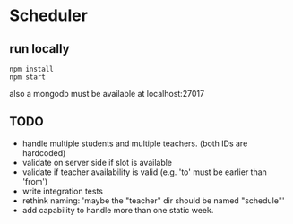 # Scheduler

## run locally ##
```
npm install
npm start
```

also a mongodb must be available at localhost:27017

## TODO
- handle multiple students and multiple teachers. (both IDs are hardcoded)
- validate on server side if slot is available
- validate if teacher availability is valid (e.g. 'to' must be earlier than 'from')
- write integration tests
- rethink naming: 'maybe the "teacher" dir should be named "schedule"'
- add capability to handle more than one static week.
